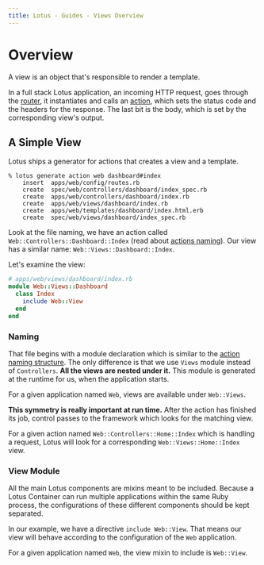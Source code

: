 ```yaml
---
title: Lotus - Guides - Views Overview
---
```


# Overview

A view is an object that's responsible to render a template.

In a full stack Lotus application, an incoming HTTP request, goes through the [router](/guides/routing/overview), it instantiates and calls an [action](/guides/actions/overview), which sets the status code and the headers for the response.
The last bit is the body, which is set by the corresponding view's output.

## A Simple View

Lotus ships a generator for actions that creates a view and a template.

```shell
% lotus generate action web dashboard#index
    insert  apps/web/config/routes.rb
    create  spec/web/controllers/dashboard/index_spec.rb
    create  apps/web/controllers/dashboard/index.rb
    create  apps/web/views/dashboard/index.rb
    create  apps/web/templates/dashboard/index.html.erb
    create  spec/web/views/dashboard/index_spec.rb
```

Look at the file naming, we have an action called `Web::Controllers::Dashboard::Index` (read about [actions naming](/guides/actions/overview)).
Our view has a similar name: `Web::Views::Dashboard::Index`.

Let's examine the view:

```ruby
# apps/web/views/dashboard/index.rb
module Web::Views::Dashboard
  class Index
    include Web::View
  end
end
```

### Naming

That file begins with a module declaration which is similar to the [action naming structure](/guides/actions/overview).
The only difference is that we use `Views` module instead of `Controllers`.
**All the views are nested under it.**
This module is generated at the runtime for us, when the application starts.

<p class="convention">
  For a given application named <code>Web</code>, views are available under <code>Web::Views</code>.
</p>

**This symmetry is really important at run time.**
After the action has finished its job, control passes to the framework which looks for the matching view.

<p class="convention">
  For a given action named <code>Web::Controllers::Home::Index</code> which is handling a request, Lotus will look for a corresponding <code>Web::Views::Home::Index</code> view.
</p>

### View Module

All the main Lotus components are mixins meant to be included.
Because a Lotus Container can run multiple applications within the same Ruby process, the configurations of these different components should be kept separated.

In our example, we have a directive `include Web::View`.
That means our view will behave according to the configuration of the `Web` application.

<p class="convention">
  For a given application named <code>Web</code>, the view mixin to include is <code>Web::View</code>.
</p>

